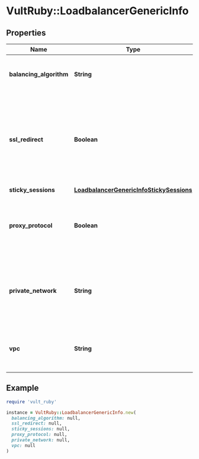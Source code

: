# VultRuby::LoadbalancerGenericInfo

## Properties

| Name | Type | Description | Notes |
| ---- | ---- | ----------- | ----- |
| **balancing_algorithm** | **String** | The balancing algorithm.  * roundrobin (default) * leastconn | [optional] |
| **ssl_redirect** | **Boolean** | If &#x60;true&#x60;, this will redirect all HTTP traffic to HTTPS. You must have an HTTPS rule and SSL certificate installed on the load balancer to enable this option.  * true * false | [optional] |
| **sticky_sessions** | [**LoadbalancerGenericInfoStickySessions**](LoadbalancerGenericInfoStickySessions.md) |  | [optional] |
| **proxy_protocol** | **Boolean** | \&quot;If &#x60;true&#x60;, you must configure backend nodes to accept Proxy protocol. \\n\\n* true\\n* false (Default)\&quot; | [optional] |
| **private_network** | **String** | Use &#x60;vpc&#x60; instead. ID of the private network you wish to use. If private_network is omitted it will default to the public network. | [optional] |
| **vpc** | **String** | ID of the VPC you wish to use. If a VPC ID is omitted it will default to the public network. | [optional] |

## Example

```ruby
require 'vult_ruby'

instance = VultRuby::LoadbalancerGenericInfo.new(
  balancing_algorithm: null,
  ssl_redirect: null,
  sticky_sessions: null,
  proxy_protocol: null,
  private_network: null,
  vpc: null
)
```

